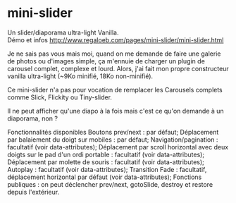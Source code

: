 # mini-slider
Un slider/diaporama ultra-light Vanilla.  
Démo et infos http://www.regaloeb.com/pages/mini-slider/mini-slider.html  

Je ne sais pas vous mais moi, quand on me demande de faire une galerie de photos ou d'images simple, ça m'ennuie de charger un plugin de carousel complet, complexe et lourd.
Alors, j'ai fait mon propre constructeur vanilla ultra-light (~9Ko minifié, 18Ko non-minifié).

Ce mini-slider n'a pas pour vocation de remplacer les Carousels complets comme Slick, Flickity ou Tiny-slider.

Il ne peut afficher qu'une diapo à la fois mais c'est ce qu'on demande à un diaporama, non ?

Fonctionnalités disponibles
  Boutons prev/next : par défaut;
  Déplacement par balaiement du doigt sur mobiles : par défaut;
  Navigation/pagination : facultatif (voir data-attributes);
  Déplacement par scroll horizontal avec deux doigts sur le pad d'un ordi portable : facultatif (voir data-attributes);
  Déplacement par molette de souris : facultatif (voir data-attributes);
  Autoplay : facultatif (voir data-attributes);
  Transition Fade : facultatif, déplacement horizontal par défaut (voir data-attributes);
  Fonctions publiques : on peut déclencher prev/next, gotoSlide, destroy et restore depuis l'extérieur.

